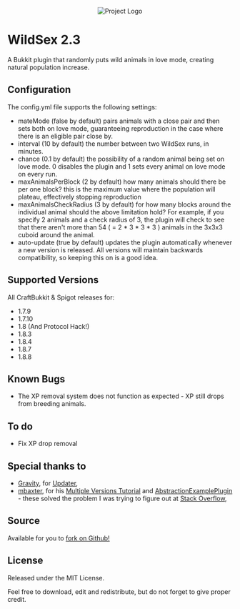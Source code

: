 <p align="center">
  <img src="https://raw.githubusercontent.com/sultanskyman/WildSex/master/wildsex.png" alt="Project Logo" title="WildSex - Even your sheep need some fun!"/>
</p>

WildSex 2.3
=======

A Bukkit plugin that randomly puts wild animals in love mode, creating natural population increase.

Configuration
-------------
The config.yml file supports the following settings:

* mateMode (false by default) pairs animals with a close pair and then sets both on love mode, guaranteeing reproduction in the case where there is an eligible pair close by.
* interval (10 by default) the number between two WildSex runs, in minutes.
* chance (0.1 by default) the possibility of a random animal being set on love mode. 0 disables the plugin and 1 sets every animal on love mode on every run.
* maxAnimalsPerBlock (2 by default) how many animals should there be per one block? this is the maximum value where the population will plateau, effectively stopping reproduction
* maxAnimalsCheckRadius (3 by default) for how many blocks around the individual animal should the above limitation hold? For example, if you specify 2 animals and a check radius of 3, the plugin will check to see that there aren't more than 54 ( = 2 * 3 * 3 * 3 ) animals in the 3x3x3 cuboid around the animal.
* auto-update (true by default) updates the plugin automatically whenever a new version is released. All versions will maintain backwards compatibility, so keeping this on is a good idea.

Supported Versions
-------------------
All CraftBukkit & Spigot releases for:
* 1.7.9
* 1.7.10
* 1.8 (And Protocol Hack!)
* 1.8.3
* 1.8.4
* 1.8.7
* 1.8.8

Known Bugs
----------
* The XP removal system does not function as expected - XP still drops from breeding animals.

To do
----------
* Fix XP drop removal

Special thanks to
----------
* [Gravity](https://github.com/gravitylow), for [Updater](https://github.com/gravitylow/Updater),
* [mbaxter](https://github.com/mbax), for his [Multiple Versions Tutorial](https://forums.bukkit.org/threads/support-multiple-minecraft-versions-with-abstraction-maven.115810/) and [AbstractionExamplePlugin](https://github.com/mbax/AbstractionExamplePlugin) - these solved the problem I was trying to figure out at [Stack Overflow](http://stackoverflow.com/questions/25947376/dynamic-typecasting-in-java),

Source
----------
Available for you to [fork on Github!](https://github.com/sultanskyman/WildSex)

License
----------
Released under the MIT License.

Feel free to download, edit and redistribute, but do not forget to give proper credit.
